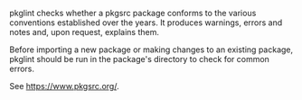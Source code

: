 pkglint checks whether a pkgsrc package conforms to the various
conventions established over the years. It produces warnings, errors and
notes and, upon request, explains them.

Before importing a new package or making changes to an existing package,
pkglint should be run in the package's directory to check for common
errors.

See https://www.pkgsrc.org/.
